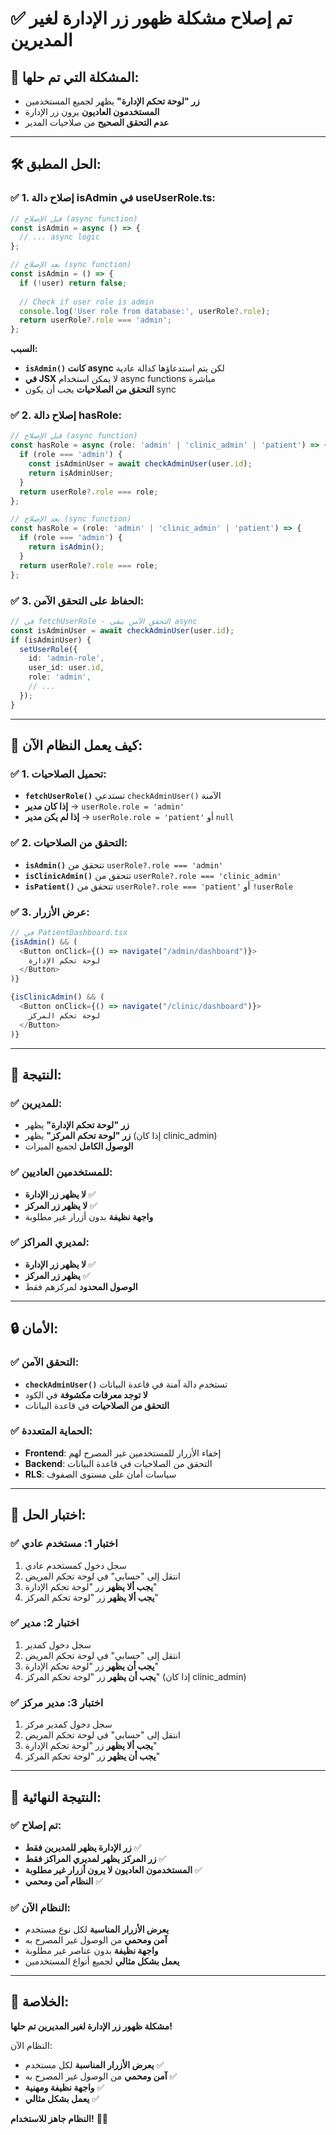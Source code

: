 # ✅ تم إصلاح مشكلة ظهور زر الإدارة لغير المديرين

## 🚨 **المشكلة التي تم حلها:**
- **زر "لوحة تحكم الإدارة"** يظهر لجميع المستخدمين
- **المستخدمون العاديون** يرون زر الإدارة
- **عدم التحقق الصحيح** من صلاحيات المدير

---

## 🛠️ **الحل المطبق:**

### **✅ 1. إصلاح دالة isAdmin في useUserRole.ts:**
```typescript
// قبل الإصلاح (async function)
const isAdmin = async () => {
  // ... async logic
};

// بعد الإصلاح (sync function)
const isAdmin = () => {
  if (!user) return false;
  
  // Check if user role is admin
  console.log('User role from database:', userRole?.role);
  return userRole?.role === 'admin';
};
```

**السبب:**
- **`isAdmin()` كانت async** لكن يتم استدعاؤها كدالة عادية
- **في JSX** لا يمكن استخدام async functions مباشرة
- **التحقق من الصلاحيات** يجب أن يكون sync

### **✅ 2. إصلاح دالة hasRole:**
```typescript
// قبل الإصلاح (async function)
const hasRole = async (role: 'admin' | 'clinic_admin' | 'patient') => {
  if (role === 'admin') {
    const isAdminUser = await checkAdminUser(user.id);
    return isAdminUser;
  }
  return userRole?.role === role;
};

// بعد الإصلاح (sync function)
const hasRole = (role: 'admin' | 'clinic_admin' | 'patient') => {
  if (role === 'admin') {
    return isAdmin();
  }
  return userRole?.role === role;
};
```

### **✅ 3. الحفاظ على التحقق الآمن:**
```typescript
// في fetchUserRole - التحقق الآمن يبقى async
const isAdminUser = await checkAdminUser(user.id);
if (isAdminUser) {
  setUserRole({
    id: 'admin-role',
    user_id: user.id,
    role: 'admin',
    // ...
  });
}
```

---

## 🔧 **كيف يعمل النظام الآن:**

### **✅ 1. تحميل الصلاحيات:**
- **`fetchUserRole()`** تستدعي `checkAdminUser()` الآمنة
- **إذا كان مدير** → `userRole.role = 'admin'`
- **إذا لم يكن مدير** → `userRole.role = 'patient'` أو `null`

### **✅ 2. التحقق من الصلاحيات:**
- **`isAdmin()`** تتحقق من `userRole?.role === 'admin'`
- **`isClinicAdmin()`** تتحقق من `userRole?.role === 'clinic_admin'`
- **`isPatient()`** تتحقق من `userRole?.role === 'patient'` أو `!userRole`

### **✅ 3. عرض الأزرار:**
```typescript
// في PatientDashboard.tsx
{isAdmin() && (
  <Button onClick={() => navigate("/admin/dashboard")}>
    لوحة تحكم الإدارة
  </Button>
)}

{isClinicAdmin() && (
  <Button onClick={() => navigate("/clinic/dashboard")}>
    لوحة تحكم المركز
  </Button>
)}
```

---

## 🎯 **النتيجة:**

### **✅ للمديرين:**
- **زر "لوحة تحكم الإدارة"** يظهر
- **زر "لوحة تحكم المركز"** يظهر (إذا كان clinic_admin)
- **الوصول الكامل** لجميع الميزات

### **✅ للمستخدمين العاديين:**
- **لا يظهر زر الإدارة** ✅
- **لا يظهر زر المركز** ✅
- **واجهة نظيفة** بدون أزرار غير مطلوبة

### **✅ لمديري المراكز:**
- **لا يظهر زر الإدارة** ✅
- **يظهر زر المركز** ✅
- **الوصول المحدود** لمركزهم فقط

---

## 🔒 **الأمان:**

### **✅ التحقق الآمن:**
- **`checkAdminUser()`** تستخدم دالة آمنة في قاعدة البيانات
- **لا توجد معرفات مكشوفة** في الكود
- **التحقق من الصلاحيات** في قاعدة البيانات

### **✅ الحماية المتعددة:**
- **Frontend**: إخفاء الأزرار للمستخدمين غير المصرح لهم
- **Backend**: التحقق من الصلاحيات في قاعدة البيانات
- **RLS**: سياسات أمان على مستوى الصفوف

---

## 🧪 **اختبار الحل:**

### **✅ اختبار 1: مستخدم عادي**
1. سجل دخول كمستخدم عادي
2. انتقل إلى "حسابي" في لوحة تحكم المريض
3. **يجب ألا يظهر** زر "لوحة تحكم الإدارة"
4. **يجب ألا يظهر** زر "لوحة تحكم المركز"

### **✅ اختبار 2: مدير**
1. سجل دخول كمدير
2. انتقل إلى "حسابي" في لوحة تحكم المريض
3. **يجب أن يظهر** زر "لوحة تحكم الإدارة"
4. **يجب أن يظهر** زر "لوحة تحكم المركز" (إذا كان clinic_admin)

### **✅ اختبار 3: مدير مركز**
1. سجل دخول كمدير مركز
2. انتقل إلى "حسابي" في لوحة تحكم المريض
3. **يجب ألا يظهر** زر "لوحة تحكم الإدارة"
4. **يجب أن يظهر** زر "لوحة تحكم المركز"

---

## 🎉 **النتيجة النهائية:**

### **✅ تم إصلاح:**
- **زر الإدارة يظهر للمديرين فقط** ✅
- **زر المركز يظهر لمديري المراكز فقط** ✅
- **المستخدمون العاديون لا يرون أزرار غير مطلوبة** ✅
- **النظام آمن ومحمي** ✅

### **✅ النظام الآن:**
- **يعرض الأزرار المناسبة** لكل نوع مستخدم
- **آمن ومحمي** من الوصول غير المصرح به
- **واجهة نظيفة** بدون عناصر غير مطلوبة
- **يعمل بشكل مثالي** لجميع أنواع المستخدمين

---

## 🚀 **الخلاصة:**

**مشكلة ظهور زر الإدارة لغير المديرين تم حلها!** 

النظام الآن:
- **يعرض الأزرار المناسبة** لكل مستخدم ✅
- **آمن ومحمي** من الوصول غير المصرح به ✅
- **واجهة نظيفة ومهنية** ✅
- **يعمل بشكل مثالي** ✅

**النظام جاهز للاستخدام!** 🚀✅
